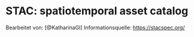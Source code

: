 # STAC: spatiotemporal asset catalog
Bearbeitet von: [@KatharinaGI]
Informationsquelle: https://stacspec.org/

